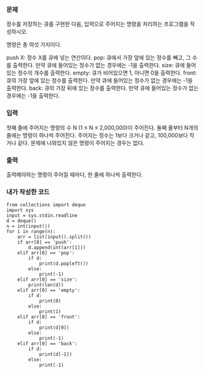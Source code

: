 ### 문제
정수를 저장하는 큐를 구현한 다음, 입력으로 주어지는 명령을 처리하는 프로그램을 작성하시오.

명령은 총 여섯 가지이다.

push X: 정수 X를 큐에 넣는 연산이다.
pop: 큐에서 가장 앞에 있는 정수를 빼고, 그 수를 출력한다. 만약 큐에 들어있는 정수가 없는 경우에는 -1을 출력한다.
size: 큐에 들어있는 정수의 개수를 출력한다.
empty: 큐가 비어있으면 1, 아니면 0을 출력한다.
front: 큐의 가장 앞에 있는 정수를 출력한다. 만약 큐에 들어있는 정수가 없는 경우에는 -1을 출력한다.
back: 큐의 가장 뒤에 있는 정수를 출력한다. 만약 큐에 들어있는 정수가 없는 경우에는 -1을 출력한다.

### 입력
첫째 줄에 주어지는 명령의 수 N (1 ≤ N ≤ 2,000,000)이 주어진다. 둘째 줄부터 N개의 줄에는 명령이 하나씩 주어진다. 주어지는 정수는 1보다 크거나 같고, 100,000보다 작거나 같다. 문제에 나와있지 않은 명령이 주어지는 경우는 없다.

### 출력
출력해야하는 명령이 주어질 때마다, 한 줄에 하나씩 출력한다.

### 내가 작성한 코드

```
from collections import deque
import sys
input = sys.stdin.readline
d = deque()
n = int(input())
for i in range(n):
    arr = list(input().split())
    if arr[0] == 'push':
        d.append(int(arr[1]))
    elif arr[0] == 'pop':
        if d:
            print(d.popleft())
        else:
            print(-1)
    elif arr[0] == 'size':
        print(len(d))
    elif arr[0] == 'empty':
        if d:
            print(0)
        else:
            print(1)
    elif arr[0] == 'front':
        if d:
            print(d[0])
        else:
            print(-1)
    elif arr[0] == 'back':
        if d:
            print(d[-1])
        else:
            print(-1)
        
        
